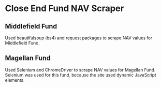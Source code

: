 # Close End Fund NAV Scraper

## Middlefield Fund
Used beautifulsoup (bs4) and request packages to scrape NAV values for Middlefield Fund.

## Magellan Fund
Used Selenium and ChromeDriver to scrape NAV values for Magellan Fund. Selenium was used for this fund, because the site used dynamic JavaScript elements.